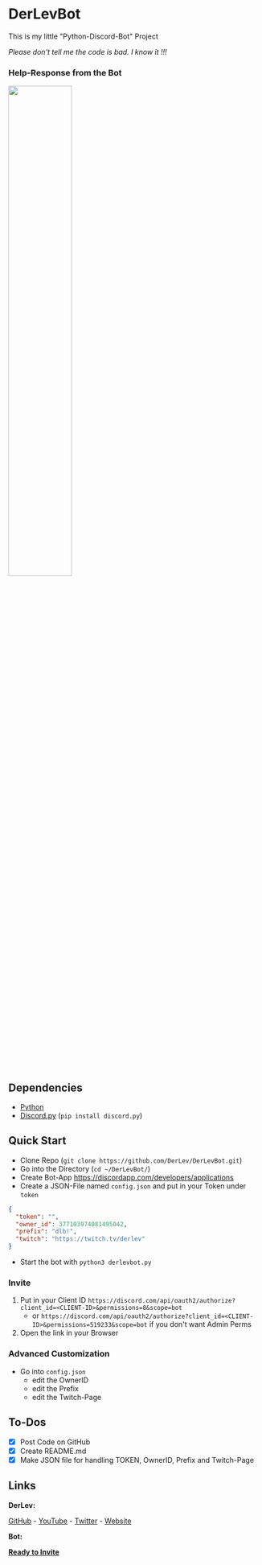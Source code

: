 # DerLevBot
This is my little "Python-Discord-Bot" Project

*Please don't tell me the code is bad. I know it !!!*

### Help-Response from the Bot

<img src="https://mc-mineserver.de/images/dlb-help-2020-08-25.png" width="50%" />

## Dependencies
- [Python](https://www.python.org/downloads/)
- [Discord.py](https://pypi.org/project/discord.py/) (`pip install discord.py`)

## Quick Start
- Clone Repo (`git clone https://github.com/DerLev/DerLevBot.git`)
- Go into the Directory (`cd ~/DerLevBot/`)
- Create Bot-App https://discordapp.com/developers/applications
- Create a JSON-File named `config.json` and put in your Token under `token`
```json
{
  "token": "",
  "owner_id": 377103974081495042,
  "prefix": "dlb!",
  "twitch": "https://twitch.tv/derlev"
}
```
- Start the bot with `python3 derlevbot.py`

### Invite

1. Put in your Client ID `https://discord.com/api/oauth2/authorize?client_id=<CLIENT-ID>&permissions=8&scope=bot`
   - or `https://discord.com/api/oauth2/authorize?client_id=<CLIENT-ID>&permissions=519233&scope=bot` if you don't want Admin Perms
2. Open the link in your Browser

### Advanced Customization

- Go into `config.json`
  - edit the OwnerID
  - edit the Prefix
  - edit the Twitch-Page

## To-Dos

- [x] Post Code on GitHub
- [x] Create README.md
- [x] Make JSON file for handling TOKEN, OwnerID, Prefix and Twitch-Page

## Links

**DerLev:**

[GitHub](https://derlev.github.io/) - [YouTube](https://www.youtube.com/channel/UCpEdoioUxagDLt56nT1WWaw) - [Twitter](https://twitter.com/_derlev_) - [Website](https://mc-mineserver.de/)

**Bot:**

[**Ready to Invite**](https://mc-mineserver.de/discord/bot4327/)
